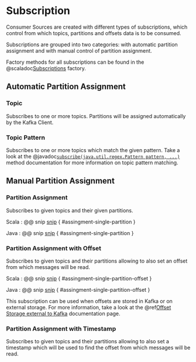 # Subscription

Consumer Sources are created with different types of subscriptions, which control from which topics, partitions and offsets data is to be consumed.

Subscriptions are grouped into two categories: with automatic partition assignment and with manual control of partition assignment.

Factory methods for all subscriptions can be found in the @scaladoc[Subscriptions](akka.kafka.Subscriptions$) factory.

## Automatic Partition Assignment

### Topic

Subscribes to one or more topics. Partitions will be assigned automatically by the Kafka Client.

### Topic Pattern

Subscribes to one or more topics which match the given pattern. Take a look at the @javadoc[`subscribe​(java.util.regex.Pattern pattern,
...)`](org.apache.kafka.clients.consumer.KafkaConsumer) method documentation for more information on topic pattern matching.

## Manual Partition Assignment

### Partition Assignment

Subscribes to given topics and their given partitions.

Scala
: @@ snip [snip](/tests/src/test/scala/docs/scaladsl/AssignmentSpec.scala) { #assingment-single-partition }

Java
: @@ snip [snip](/tests/src/test/java/docs/javadsl/AssignmentTest.java) { #assingment-single-partition }


### Partition Assignment with Offset

Subscribes to given topics and their partitions allowing to also set an offset from which messages will be read.

Scala
: @@ snip [snip](/tests/src/test/scala/docs/scaladsl/AssignmentSpec.scala) { #assingment-single-partition-offset }

Java
: @@ snip [snip](/tests/src/test/java/docs/javadsl/AssignmentTest.java) { #assingment-single-partition-offset }


This subscription can be used when offsets are stored in Kafka or on external storage. For more information, take a look at the @ref[Offset Storage external to Kafka](consumer.md#offset-storage-external-to-kafka) documentation page.

### Partition Assignment with Timestamp

Subscribes to given topics and their partitions allowing to also set a timestamp which will be used to find the offset from which messages will be read.
